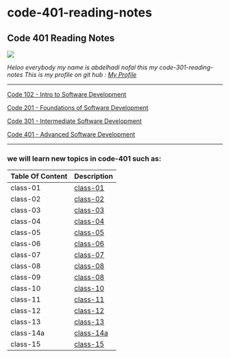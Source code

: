 # code-401-reading-notes

## **Code 401 Reading Notes**

![](http://news.efinancialcareers.com/binaries/content/gallery/efinancial-careers/articles/2019/03/programmer.jpg)

_Heloo everybody my name is abdelhadi nofal this my code-301-reading-notes_
_This is my profile on git hub : [My Profile](https://github.com/abdelhadi-nofal)_
 
 ***
 
 [Code 102 - Intro to Software Development](https://abdelhadi-nofal.github.io/reading-notes1/)  
 
 [Code 201 - Foundations of Software Development](https://abdelhadi-nofal.github.io/code-201/ )  
 
 [Code 301 - Intermediate Software Development](https://abdelhadi-nofal.github.io/code-301-reading-notes/) 
 
 [Code 401 - Advanced Software Development](https://abdelhadi-nofal.github.io/reading-notes/) 
 
 ***
 
### we will learn new topics in code-401 such as:





 | Table Of Content                    | Description                                                                  |
 | ---------------------               | -----------                                                                  |
 | class-01                            |[class-01](https://abdelhadi-nofal.github.io/reading-notes/class-01) |
 | class-02                            |[class-02](https://abdelhadi-nofal.github.io/reading-notes/class-02) |
 | class-03                            |[class-03](https://abdelhadi-nofal.github.io/reading-notes/class-03) |
 | class-04                            |[class-04](https://abdelhadi-nofal.github.io/reading-notes/class-04) |
 | class-05                            |[class-05](https://abdelhadi-nofal.github.io/reading-notes/class-05) |
 | class-06                            |[class-06](https://abdelhadi-nofal.github.io/reading-notes/class-06) |
 | class-07                            |[class-07](https://abdelhadi-nofal.github.io/reading-notes/class-07) |
 | class-08                            |[class-08](https://abdelhadi-nofal.github.io/reading-notes/class-08) |
 | class-09                            |[class-08](https://abdelhadi-nofal.github.io/reading-notes/class-09) |
 | class-10                            |[class-10]() |
 | class-11                            |[class-11]() |
 | class-12                            |[class-12]() |
 | class-13                            |[class-13]() |
 | class-14a                           |[class-14a]() |
 | class-15                            |[class-15]() |
